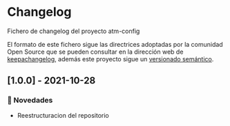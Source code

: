 # Changelog

Fichero de changelog del proyecto atm-config

El formato de este fichero sigue las directrices adoptadas por la comunidad Open Source que se pueden consultar en la dirección web de [keepachangelog](https://keepachangelog.com/es-ES/1.0.0/), además este proyecto sigue un [versionado semántico](https://semver.org/spec/v2.0.0.html).

## [1.0.0] - 2021-10-28

### :rocket: Novedades

- Reestructuracion del repositorio
